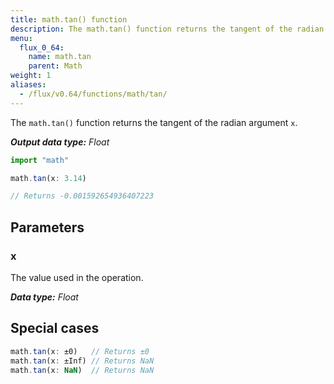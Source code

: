 ```yaml
---
title: math.tan() function
description: The math.tan() function returns the tangent of the radian argument `x`.
menu:
  flux_0_64:
    name: math.tan
    parent: Math
weight: 1
aliases:
  - /flux/v0.64/functions/math/tan/
---
```


The `math.tan()` function returns the tangent of the radian argument `x`.

_**Output data type:** Float_

```js
import "math"

math.tan(x: 3.14)

// Returns -0.001592654936407223
```

## Parameters

### x
The value used in the operation.

_**Data type:** Float_

## Special cases
```js
math.tan(x: ±0)   // Returns ±0
math.tan(x: ±Inf) // Returns NaN
math.tan(x: NaN)  // Returns NaN
```
